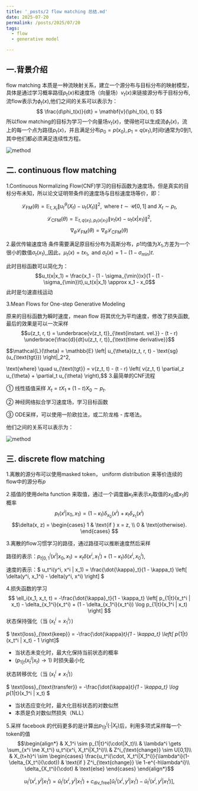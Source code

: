 ```yaml
---
title: '_posts/2 flow matching 总结.md'
date: 2025-07-20
permalink: /posts/2025/07/20
tags:
  - flow
  - generative model

---
```


## 一.背景介绍

flow matching 本质是一种流映射关系，建立一个源分布与目标分布的映射模型，具体是通过学习概率路径$p_t(x)$和速度场（向量场）$v_t(x)$来链接源分布于目标分布, 流flow表示为$\phi_t(x)$,他们之间的关系可以表示为：
$$
\frac{d\phi_t(x)}{dt} = \mathbf{v}(\phi_t(x), t)
$$
所以flow matching的目标为学习一个向量场$v_t(x)$，使得他可以生成流$\phi_t(x)$，流上的每一个点为路径$p_t(x)$，并且满足分布$p_0=p(x_0), p_1=q(x_1)$,时间$t$通常为0到1,其中他们都必须满足连续性方程。

![method](https://huangfan0.github.io/images/2-1.png)

## 二. continuous flow matching

1.Continuous Normalizing Flow(CNF)学习的目标函数为速度场，但是真实的目标分布未知，所以论文证明带条件的速度场与目标速度场等价，即：

$$
\mathcal{L}_{\text{FM}}(\theta) = \mathbb{E}_{t,X_t} \left\| u_t^\theta(X_t) - u_t(X_t) \right\|^2, \text{ where } t \sim \mathcal{U}[0,1] \text{ and } X_t \sim p_t,
$$
$$
\mathcal{L}_{\text{CFM}}(\theta) = \mathbb{E}_{t,q(x_1),p_t(x|x_1)} \left\| v_t(x) - u_t(x|x_1) \right\|^2,
$$
$$\nabla_{\theta} \mathcal{L}_{\text{FM}}(\theta) = \nabla_{\theta} \mathcal{L}_{\text{CFM}}(\theta)$$

2.最优传输速度场
条件需要满足原目标分布为高斯分布，$p1$均值为$X_1$,方差为一个很小的数值$\sigma_t(x_1)$,,因此，$\mu_t(x) = t x_1, \text{ and } \sigma_t(x) = 1 - (1 - \sigma_{\min})t.$

此时目标函数可以简化为：
$$u_t(x|x_1) = \frac{x_1 - (1 - \sigma_{\min})x}{1 - (1 - \sigma_{\min})t},u_t(x|x_1) \approx x_1 - x_0$$
此时是匀速直线运动

3.Mean Flows for One-step Generative Modeling

原来的目标函数为瞬时速度，mean flow 将其优化为平均速度，修改了损失函数,最后的效果是可以一次采样
$$u(z_t, r, t) = \underbrace{v(z_t, t)}_{\text{instant. vel.}} - (t - r) \underbrace{\frac{d}{dt}u(z_t, r, t)}_{\text{time derivative}}$$

$$\mathcal{L}(\theta) = \mathbb{E} \left\| u_{\theta}(z_t, r, t) - \text{sg}(u_{\text{tgt}}) \right\|_2^2,

\text{where} \quad u_{\text{tgt}} = v(z_t, t) - (t - r) \left( v(z_t, t) \partial_z u_{\theta} + \partial_t u_{\theta} \right),$$
3.最简单的CNF流程

① 线性插值采样  $X_t = tX_1 + (1 - t)X_0 \sim p_t.$

② 神经网络拟合学习速度场，学习目标函数

③ ODE采样，可以使用一阶欧拉法，或二阶龙格 - 库塔法。

他们之间的关系可以表示为：

![method](https://huangfan0.github.io/images/2-2.png)

## 三. discrete flow matching

1.离散的源分布可以使用masked token， uniform distribution 来等价连续的flow中的源分布$p$

2.插值的使用delta function 来取值，通过一个调度器$\kappa_t$来表示$x_t$取值的$x_0$或$x_1$的概率
$$p_t(x^i|x_0, x_1) = (1 - \kappa_t) \delta_{x_0}(x^i) + \kappa_t \delta_{x_1}(x^i)$$
$$\delta(x, z) = 
  \begin{cases} 
   1 & \text{if } x = z, \\
   0 & \text{otherwise}.
  \end{cases}
$$

3.离散的flow习惯学习的路径，通过路径可以推断速度然后采样

路径的表示：$p_{t|0,1}^i(x^i|x_0, x_1) = \kappa_t \delta(x^i, x_1^i) + (1 - \kappa_t) \delta(x^i, x_0^i),$

速度的表示：$ u_t^i(y^i, x^i | x_1) = \frac{\dot{\kappa}_t}{1 - \kappa_t} \left[ \delta(y^i, x_1^i) - \delta(y^i, x^i) \right] $ 

4.损失函数的学习
$$
\ell_i(x_1, x_t, t) = -\frac{\dot{\kappa}_t}{1 - \kappa_t} \left[ p_{1|t}(x_t^i | x_t) - \delta_{x_1^i}(x_t^i) + (1 - \delta_{x_1^i}(x_t^i)) \log p_{1|t}(x_1^i | x_t) \right]
$$
状态保持强化（当 ($x_t^i = x_1^i$）)

$   \text{loss}_{\text{keep}} = -\frac{\dot{\kappa}_t}{1 - \kappa_t} \left[ p_{1|t}(x_t^i | x_t) - 1 \right]$

   - 当状态未变化时，最大化保持当前状态的概率
   - $(p_{1|t}(x_t^i | x_t) \rightarrow 1)$ 时损失最小化

状态转移优化（当 ($x_t^i \neq x_1^i$)）

$   \text{loss}_{\text{transfer}} = -\frac{\dot{\kappa}_t}{1 - \kappa_t} \log p_{1|t}(x_1^i | x_t)
$
   - 当状态应变化时，最大化目标状态的对数似然
   - 本质是负对数似然损失（NLL）

5.采样
facebook 的代码更多的是计算出$p_{1|t}^i(\cdot|X_t)$后，利用多项式采样每一个token的值
$$\begin{align*}
    & X_1^i \sim p_{1|t}^i(\cdot|X_t)\\
    & \lambda^i \gets \sum_{x^i \ne X_t^i} u_t^i(x^i, X_t^i|X_1^i)\\
    & Z^i_{\text{change}} \sim U[0,1]\\
    & X_{t+h}^i \sim 
    \begin{cases}
        \frac{u_t^i(\cdot, X_t^i|X_1^i)}{\lambda^i}(1-\delta_{X_t^i}(\cdot)) & \text{if } Z^i_{\text{change}} \le 1-e^{-h\lambda^i}\\
        \delta_{X_t^i}(\cdot) & \text{else}
    \end{cases}
\end{align*}$$

$$ u_t^i(x^i, y^i|x_1^i) = \hat{u}_t^i(x^i, y^i|x_1^i) + c_{\text{div\_free}}\left[\hat{u}_t^i(x^i, y^i|x_1^i) - \check{u}_t^i(x^i, y^i|x_1^i) \right],$$